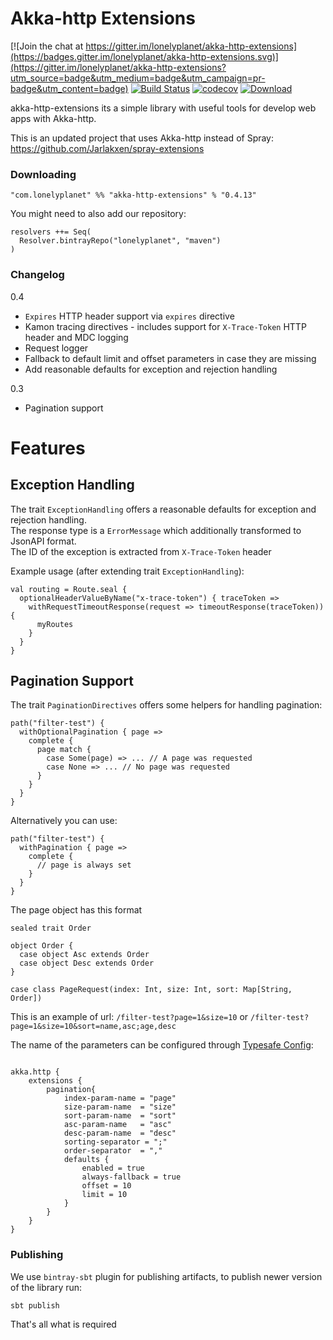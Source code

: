 Akka-http Extensions
================
[![Join the chat at https://gitter.im/lonelyplanet/akka-http-extensions](https://badges.gitter.im/lonelyplanet/akka-http-extensions.svg)](https://gitter.im/lonelyplanet/akka-http-extensions?utm_source=badge&utm_medium=badge&utm_campaign=pr-badge&utm_content=badge)
[![Build Status](https://travis-ci.org/lonelyplanet/akka-http-extensions.svg?branch=master)](https://travis-ci.org/lonelyplanet/akka-http-extensions)
[![codecov](https://codecov.io/gh/lonelyplanet/akka-http-extensions/branch/master/graph/badge.svg)](https://codecov.io/gh/lonelyplanet/akka-http-extensions)
[![Download](https://api.bintray.com/packages/lonelyplanet/maven/akka-http-extensions/images/download.svg)](https://bintray.com/lonelyplanet/maven/akka-http-extensions/_latestVersion)

akka-http-extensions its a simple library with useful tools for develop web apps with Akka-http.

This is an updated project that uses Akka-http instead of Spray: https://github.com/Jarlakxen/spray-extensions


### Downloading

    "com.lonelyplanet" %% "akka-http-extensions" % "0.4.13"
    
You might need to also add our repository:

```
resolvers ++= Seq(
  Resolver.bintrayRepo("lonelyplanet", "maven")
)
```    

### Changelog

0.4
- `Expires` HTTP header support via `expires` directive
- Kamon tracing directives - includes support for `X-Trace-Token` HTTP header and MDC logging
- Request logger
- Fallback to default limit and offset parameters in case they are missing
- Add reasonable defaults for exception and rejection handling

0.3
- Pagination support


# Features

## Exception Handling

The trait `ExceptionHandling` offers a reasonable defaults for exception and rejection handling.  
The response type is a `ErrorMessage` which additionally transformed to JsonAPI format.  
The ID of the exception is extracted from `X-Trace-Token` header  

Example usage (after extending trait `ExceptionHandling`):
```
val routing = Route.seal {
  optionalHeaderValueByName("x-trace-token") { traceToken =>
    withRequestTimeoutResponse(request => timeoutResponse(traceToken)) {
      myRoutes
    }
  }
}
```

## Pagination Support

The trait `PaginationDirectives` offers some helpers for handling pagination:

```
path("filter-test") {
  withOptionalPagination { page =>
    complete {
      page match {
        case Some(page) => ... // A page was requested
        case None => ... // No page was requested
      }
    }
  }
}
```

Alternatively you can use:
```
path("filter-test") {
  withPagination { page =>
    complete {
      // page is always set
    }
  }
}
```

The page object has this format

```
sealed trait Order

object Order {
  case object Asc extends Order
  case object Desc extends Order
}

case class PageRequest(index: Int, size: Int, sort: Map[String, Order])
```

This is an example of url: `/filter-test?page=1&size=10` or `/filter-test?page=1&size=10&sort=name,asc;age,desc`

The name of the parameters can be configured through [Typesafe Config](https://github.com/typesafehub/config):

```

akka.http {
    extensions {
        pagination{
            index-param-name = "page"
            size-param-name  = "size"
            sort-param-name  = "sort"
            asc-param-name   = "asc"
            desc-param-name  = "desc"
            sorting-separator = ";"
            order-separator  = ","
            defaults {
                enabled = true
                always-fallback = true
                offset = 10
                limit = 10
            }
        }
    }
}

```

### Publishing

We use `bintray-sbt` plugin for publishing artifacts, to publish newer version of the library run:
```
sbt publish
```

That's all what is required
